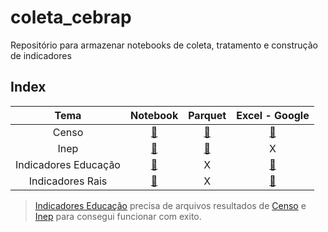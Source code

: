 # coleta_cebrap
Repositório para armazenar notebooks de coleta, tratamento e construção de indicadores

## Index
Tema|Notebook|Parquet|Excel - Google|
|:-:|:-:|:-:|:-:|
|Censo|[:link:][Censo-notebook]|[:link:][Censo-parquet]|[:link:][Censo-Excel-Google]|
|Inep|[:link:][Inep-notebook]|[:link:][Inep-parquet]|X|
|Indicadores Educação|[:link:][Indicadores-Educação-notebook]|X|[:link:][Indicadores-Educação-Excel-Google]|
|Indicadores Rais|[:link:][Indicadores-Rais-notebook]|X|[:link:][Indicadores-Rais-Excel-Google]|


[Censo-notebook]: https://github.com/sepep-pmsp/coleta_cebrap/blob/main/notebooks/%5Bprefeitura%5Dibge_censo_setor_censitario.ipynb
[Censo-parquet]: https://drive.google.com/file/d/1WNv6iCmwaJzcXZvR2eHJSUcJvLUgnB1p/view?usp=sharing
[Censo-Excel-Google]: https://docs.google.com/spreadsheets/d/1DmwjVZN6-JCkBcyCk9vjl8IHpKY3sJ4Q/edit?usp=sharing&ouid=115854210799010302684&rtpof=true&sd=true


[Inep-notebook]:https://github.com/sepep-pmsp/coleta_cebrap/blob/main/notebooks/%5Bprefeitura%5DCebrap_Coleta_de_dados_de_Educa%C3%A7%C3%A3o.ipynb
[Inep-parquet]: https://drive.google.com/file/d/1VCEejCcjFTEWfzPnCN4RWltAVZ3sZXxd/view?usp=sharing

[Indicadores-Educação-notebook]: https://github.com/sepep-pmsp/coleta_cebrap/blob/main/notebooks/%5Bprefeitura%5DCebrap_Indicadores_Educa%C3%A7%C3%A3o.ipynb
[Indicadores-Educação-Excel-Google]: https://docs.google.com/spreadsheets/d/1QhZWl12L0Zu5zb5YQt6hscLNxvo2DWwx/edit?usp=sharing&ouid=115854210799010302684&rtpof=true&sd=true

[Indicadores-Rais-notebook]: https://colab.research.google.com/drive/19GbOjJeFOFfZt2aaIQdcBr04nFzrkwaZ?usp=sharing
[Indicadores-Rais-Excel-Google]: https://docs.google.com/spreadsheets/d/12-92rKnLDn2XzJ3ESS-qJGu_ijRveM3L/edit?gid=1044977796#gid=1044977796

> [Indicadores Educação][Inep-notebook] precisa de arquivos resultados de [Censo][Censo-notebook] e [Inep][Inep-notebook] para consegui funcionar com exito.